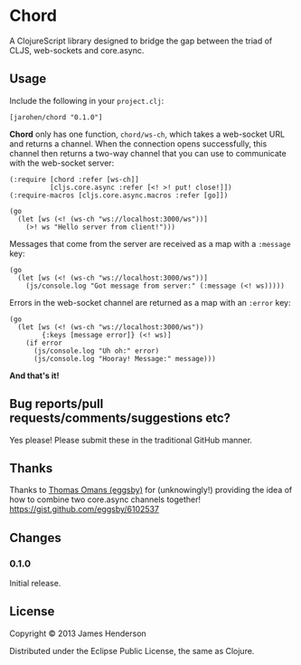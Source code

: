 # Chord

A ClojureScript library designed to bridge the gap between the triad
of CLJS, web-sockets and core.async.

## Usage

Include the following in your `project.clj`:

    [jarohen/chord "0.1.0"]

**Chord** only has one function, `chord/ws-ch`, which takes a
web-socket URL and returns a channel. When the connection opens
successfully, this channel then returns a two-way channel that you can
use to communicate with the web-socket server:

    (:require [chord :refer [ws-ch]]
	          [cljs.core.async :refer [<! >! put! close!]])
    (:require-macros [cljs.core.async.macros :refer [go]])
	
	(go
	  (let [ws (<! (ws-ch "ws://localhost:3000/ws"))]
	    (>! ws "Hello server from client!")))
		
Messages that come from the server are received as a map with a
`:message` key:

    (go
      (let [ws (<! (ws-ch "ws://localhost:3000/ws"))]
	    (js/console.log "Got message from server:" (:message (<! ws)))))
		
Errors in the web-socket channel are returned as a map with an
`:error` key:

    (go
      (let [ws (<! (ws-ch "ws://localhost:3000/ws"))
	        {:keys [message error]} (<! ws)]
	    (if error
          (js/console.log "Uh oh:" error)
		  (js/console.log "Hooray! Message:" message)))
		  
**And that's it!**

## Bug reports/pull requests/comments/suggestions etc?

Yes please! Please submit these in the traditional GitHub manner.

## Thanks

Thanks to [Thomas Omans (eggsby)](https://github.com/eggsby) for
(unknowingly!) providing the idea of how to combine two core.async
channels together! https://gist.github.com/eggsby/6102537

## Changes

### 0.1.0

Initial release.

## License

Copyright © 2013 James Henderson

Distributed under the Eclipse Public License, the same as Clojure.
